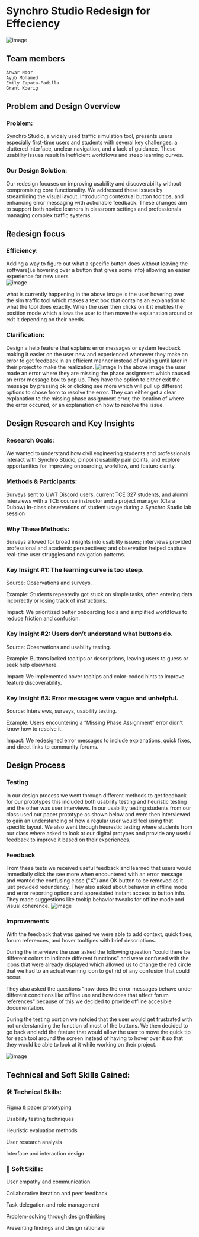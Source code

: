 # Synchro Studio Redesign for Effeciency 
![image](https://github.com/user-attachments/assets/4a9faa89-3b5e-4d9e-af39-8b4e39423a7f)


## Team members

    Anwar Noor
    Ayub Mohamed 
    Emily Zapata-Padilla
    Grant Koerig
## Problem and Design Overview
### Problem:
Synchro Studio, a widely used traffic simulation tool, presents users especially first-time users and students with several key challenges: a cluttered interface, unclear navigation, and a lack of guidance. These usability issues result in inefficient workflows and steep learning curves.

### Our Design Solution:
Our redesign focuses on improving usability and discoverability without compromising core functionality. We addressed these issues by streamlining the visual layout, introducing contextual button tooltips, and enhancing error messaging with actionable feedback. These changes aim to support both novice learners in classroom settings and professionals managing complex traffic systems.

  ## Redesign focus
  ### Efficiency: 
  Adding a way to figure out what a specific button does without leaving the software(i.e hovering over a button that gives some info) allowing an easier experience for new users  
  ![image](https://github.com/user-attachments/assets/336baa0e-1963-4007-a431-e99a5affe9d8)

  what is currently happening in the above image is the user hovering over the sim traffic tool which makes a text box that contains an explanation to what the tool does exactly. When the user then clicks on it it enables the position mode which allows the user to then move the explanation around or exit it depending on their needs. 
  
  ### Clarification:
  Design a help feature that explains error messages or system feedback making it easier on the user new and experienced whenever they make an error to get feedback in an efficient manner instead of waiting until later in their project to make the realization.
  ![image](https://github.com/user-attachments/assets/fe92afa6-2eff-4d2a-aeff-cbc86d86d0d7)
  In the above image the user made an error where they are missing the phase assignment which caused an error message box to pop up. They have the option to either exit the message by pressing ok or clicking see more which will pull up different options to chose from to resolve the error. They can either get a clear explanation to the missing phase assignment error, the location of where the error occured, or an explanation on how to resolve the issue. 

## Design Research and Key Insights
### Research Goals:
We wanted to understand how civil engineering students and professionals interact with Synchro Studio, pinpoint usability pain points, and explore opportunities for improving onboarding, workflow, and feature clarity.

### Methods & Participants:
Surveys sent to UWT Discord users, current TCE 327 students, and alumni
Interviews with a TCE course instructor and a project manager (Clara Dubow)
In-class observations of student usage during a Synchro Studio lab session

### Why These Methods:
Surveys allowed for broad insights into usability issues; interviews provided professional and academic perspectives; and observation helped capture real-time user struggles and navigation patterns.

### Key Insight #1: The learning curve is too steep.
Source: Observations and surveys.

Example: Students repeatedly got stuck on simple tasks, often entering data incorrectly or losing track of instructions.

Impact: We prioritized better onboarding tools and simplified workflows to reduce friction and confusion.

### Key Insight #2: Users don’t understand what buttons do.
Source: Observations and usability testing.

Example: Buttons lacked tooltips or descriptions, leaving users to guess or seek help elsewhere.

Impact: We implemented hover tooltips and color-coded hints to improve feature discoverability.

### Key Insight #3: Error messages were vague and unhelpful.
Source: Interviews, surveys, usability testing.

Example: Users encountering a “Missing Phase Assignment” error didn’t know how to resolve it.

Impact: We redesigned error messages to include explanations, quick fixes, and direct links to community forums.
  
## Design Process
### Testing
In our design process we went through different methods to get feedback for our prototypes this included both usability testing and heuristic testing and the other was user interviews. In our usability testing students from our class used our paper prototype as shown below and were then interviewed to gain an understanding of how a regular user would feel using that specific layout. We also went through heurestic testing where students from our class where asked to look at our digital protypes and provide any useful feedback to improve it based on their experiences. 
### Feedback
From these tests we received useful feedback and learned that users would immediatly click the see more when encountered with an error message and wanted the confusing close ("X") and OK button to be removed as it just provided redundency. They also asked about behavior in offline mode and error reporting options and appresiated instant access to button info. They made suggestions like tooltip behavior tweaks for offline mode and visual coherence. 
![image](https://github.com/user-attachments/assets/ecc73981-099d-4bda-8724-72f16f3499de)

### Improvements 
With the feedback that was gained we were able to add context, quick fixes, forum references, and hover tooltipes with brief descriptions.

During the interviews the user asked the following question "could there be different colors to indicate different functions" and were confused with the icons that were already displayed which allowed us to change the red circle that we had to an actual warning icon to get rid of any confusion that could occur.

They also asked the questions "how does the error messages behave under different conditions like offline use and how does that affect forum references" because of this we decided to provide offline accesible documentation. 

During the testing portion we notcied that the user would get frustrated with not understanding the function of most of the buttons. We then decided to go back and add the feature that would allow the user to move the quick tip for each tool around the screen instead of having to hover over it so that they would be able to look at it while working on their project.

![image](https://github.com/user-attachments/assets/bf0a7004-b372-43a9-a077-15c6aba6efd4)

## Technical and Soft Skills Gained:
### 🛠 Technical Skills:
Figma & paper prototyping

Usability testing techniques

Heuristic evaluation methods

User research analysis

Interface and interaction design

### 🤝 Soft Skills:
User empathy and communication

Collaborative iteration and peer feedback

Task delegation and role management

Problem-solving through design thinking

Presenting findings and design rationale
